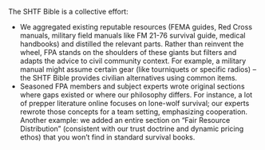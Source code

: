 The SHTF Bible is a collective effort:  
- We aggregated existing reputable resources (FEMA guides, Red Cross manuals, military field manuals like FM 21-76 survival guide, medical handbooks) and distilled the relevant parts. Rather than reinvent the wheel, FPA stands on the shoulders of these giants but filters and adapts the advice to civil community context. For example, a military manual might assume certain gear (like tourniquets or specific radios) – the SHTF Bible provides civilian alternatives using common items.  
- Seasoned FPA members and subject experts wrote original sections where gaps existed or where our philosophy differs. For instance, a lot of prepper literature online focuses on lone-wolf survival; our experts rewrote those concepts for a team setting, emphasizing cooperation. Another example: we added an entire section on “Fair Resource Distribution” (consistent with our trust doctrine and dynamic pricing ethos) that you won’t find in standard survival books.